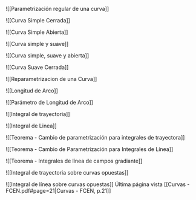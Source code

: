 
![[Parametrización regular de una curva]]

![[Curva Simple Cerrada]]

![[Curva Simple Abierta]]

![[Curva simple y suave]]

![[Curva simple, suave y abierta]]

![[Curva Suave Cerrada]]

![[Reparametrizacion de una Curva]]

![[Longitud de Arco]]

![[Parámetro de Longitud de Arco]]


![[Integral de trayectoria]]

![[Integral de Linea]]

![[Teorema - Cambio de parametrización para integrales de trayectora]]

![[Teorema - Cambio de Parametrización para Integrales de Línea]]

![[Teorema - Integrales de línea de campos gradiante]]

![[Integral de trayectoria sobre curvas opuestas]]

![[Integral de línea sobre curvas opuestas]]
Última página vista
[[Curvas - FCEN.pdf#page=21|Curvas - FCEN, p.21]]
